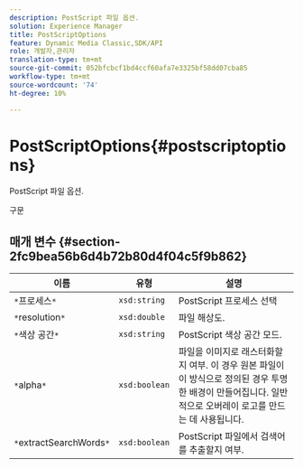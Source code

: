 ```yaml
---
description: PostScript 파일 옵션.
solution: Experience Manager
title: PostScriptOptions
feature: Dynamic Media Classic,SDK/API
role: 개발자,관리자
translation-type: tm+mt
source-git-commit: 052bfcbcf1bd4ccf60afa7e3325bf58dd07cba85
workflow-type: tm+mt
source-wordcount: '74'
ht-degree: 10%

---
```



# PostScriptOptions{#postscriptoptions}

PostScript 파일 옵션.

구문

## 매개 변수 {#section-2fc9bea56b6d4b72b80d4f04c5f9b862}

| 이름 | 유형 | 설명 |
|---|---|---|
| `*`프로세스`*` | `xsd:string` | PostScript 프로세스 선택 |
| `*`resolution`*` | `xsd:double` | 파일 해상도. |
| `*`색상 공간`*` | `xsd:string` | PostScript 색상 공간 모드. |
| `*`alpha`*` | `xsd:boolean` | 파일을 이미지로 래스터화할지 여부. 이 경우 원본 파일이 이 방식으로 정의된 경우 투명한 배경이 만들어집니다. 일반적으로 오버레이 로고를 만드는 데 사용됩니다. |
| `*`extractSearchWords`*` | `xsd:boolean` | PostScript 파일에서 검색어를 추출할지 여부. |

